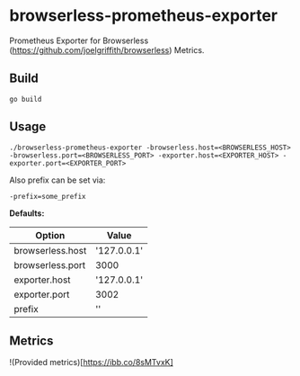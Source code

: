 # browserless-prometheus-exporter
Prometheus Exporter for Browserless (https://github.com/joelgriffith/browserless) Metrics.

## Build

```
go build
```

## Usage

```
./browserless-prometheus-exporter -browserless.host=<BROWSERLESS_HOST> -browserless.port=<BROWSERLESS_PORT> -exporter.host=<EXPORTER_HOST> -exporter.port=<EXPORTER_PORT>
```

Also prefix can be set via:

```
-prefix=some_prefix
```

**Defaults:**

Option | Value
--- | ---
browserless.host | '127.0.0.1'
browserless.port | 3000
exporter.host | '127.0.0.1'
exporter.port | 3002
prefix | ''

## Metrics
!(Provided metrics)[https://ibb.co/8sMTvxK]

